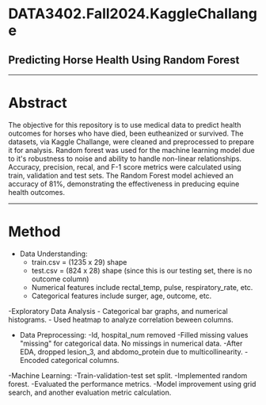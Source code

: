 # DATA3402.Fall2024.KaggleChallange
## Predicting Horse Health Using Random Forest

------------------------------------------------------------------------
# Abstract
The objective for this repository is to use medical data to predict health outcomes for horses who have died, been eutheanized or survived. The datasets, via Kaggle Challange, were cleaned and preprocessed to prepare it for analysis. Random forest was used for the machine learning model due to it's robustness to noise and ability to handle non-linear relationships. Accuracy, precision, recal, and F-1 score metrics were calculated using train, validation and test sets. The Random Forest model achieved an accuracy of 81%, demonstrating the effectiveness in preducing equine health outcomes.  

-------------------------------------------------------------------------------------------------------------------
# Method
- Data Understanding:
    - train.csv = (1235 x 29) shape
    - test.csv = (824 x 28) shape (since this is our testing set, there is no outcome column)
    - Numerical features include rectal_temp, pulse, respiratory_rate, etc.
    - Categorical features include surger, age, outcome, etc.
  
-Exploratory Data Analysis
    - Categorical bar graphs, and numerical histograms.
    - Used heatmap to analyze correlation beween columns.

- Data Preprocessing:
    -Id, hospital_num removed
    -Filled missing values "missing" for categorical data. No missings in numerical data.
    -After EDA, dropped lesion_3, and abdomo_protein due to multicollinearity.
    -Encoded categorical columns.

-Machine Learning:
  -Train-validation-test set split.
  -Implemented random forest.
  -Evaluated the performance metrics.
  -Model improvement using grid search, and another evaluation metric calculation. 


